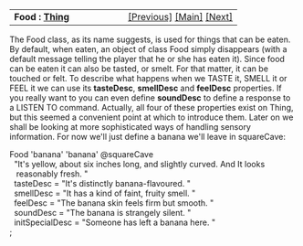 ---
---
<table width="100%" data-border="0" data-cellspacing="0"
data-cellpadding="3" data-bgcolor="#C0C0C0">
<colgroup>
<col style="width: 50%" />
<col style="width: 50%" />
</colgroup>
<tbody>
<tr>
<td style="text-align: left;"><strong>Food : <a
href="thing-thebasics.html">Thing</a><br />
</strong></td>
<td style="text-align: right;"><a href="readable.html">[Previous]</a> <a
href="generalintroduction.html">[Main]</a> <a
href="disambigname.html">[Next]</a></td>
</tr>
</tbody>
</table>

  
The Food class, as its name suggests, is used for things that can be
eaten. By default, when eaten, an object of class Food simply disappears
(with a default message telling the player that he or she has eaten it).
Since food can be eaten it can also be tasted, or smelt. For that
matter, it can be touched or felt. To describe what happens when we
TASTE it, SMELL it or FEEL it we can use its **tasteDesc**,
**smellDesc** and **feelDesc** properties. If you really want to you can
even define **soundDesc** to define a response to a LISTEN TO command.
Actually, all four of these properties exist on Thing, but this seemed a
convenient point at which to introduce them. Later on we shall be
looking at more sophisticated ways of handling sensory information. For
now we'll just define a banana we'll leave in squareCave:  
  
Food 'banana' 'banana' @squareCave  
  "It's yellow, about six inches long, and slightly curved. And It looks  
   reasonably fresh. "  
  tasteDesc = "It's distinctly banana-flavoured. "  
  smellDesc = "It has a kind of faint, fruity smell. "  
  feelDesc = "The banana skin feels firm but smooth. "    
  soundDesc = "The banana is strangely silent. "  
  initSpecialDesc = "Someone has left a banana here. "  
;  
  
  
